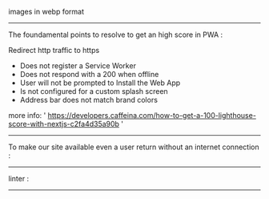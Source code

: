 
images in webp format 

-------------------------------------------


The foundamental points to resolve to get an high score in PWA :

Redirect http traffic to https
- Does not register a Service Worker
- Does not respond with a 200 when offline
- User will not be prompted to Install the Web App
- Is not configured for a custom splash screen
- Address bar does not match brand colors

more info: ' https://developers.caffeina.com/how-to-get-a-100-lighthouse-score-with-nextjs-c2fa4d35a90b '


---------------------------------------------------

To make our site available even a user return without an internet connection :



--------------------------------------------------


linter : 



-----------------------------------------------------

